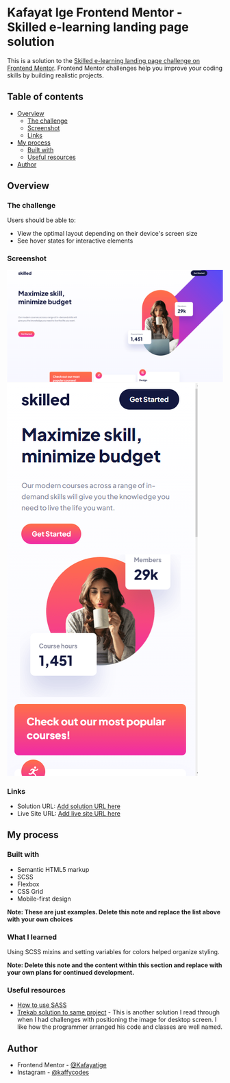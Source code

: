 # Kafayat Ige Frontend Mentor - Skilled e-learning landing page solution

This is a solution to the [Skilled e-learning landing page challenge on Frontend Mentor](https://www.frontendmentor.io/challenges/skilled-elearning-landing-page-S1ObDrZ8q). Frontend Mentor challenges help you improve your coding skills by building realistic projects.

## Table of contents

- [Overview](#overview)
  - [The challenge](#the-challenge)
  - [Screenshot](#screenshot)
  - [Links](#links)
- [My process](#my-process)
  - [Built with](#built-with)
  - [Useful resources](#useful-resources)
- [Author](#author)



## Overview

### The challenge

Users should be able to:

- View the optimal layout depending on their device's screen size
- See hover states for interactive elements

### Screenshot

![1](./snapshot/desktop-view.png)
![2](./snapshot/mobile-view.png)



### Links

- Solution URL: [Add solution URL here](https://your-solution-url.com)
- Live Site URL: [Add live site URL here](https://your-live-site-url.com)

## My process

### Built with

- Semantic HTML5 markup
- SCSS
- Flexbox
- CSS Grid
- Mobile-first design


**Note: These are just examples. Delete this note and replace the list above with your own choices**

### What I learned

Using SCSS mixins and setting variables for colors helped organize styling.



**Note: Delete this note and the content within this section and replace with your own plans for continued development.**

### Useful resources

- [How to use SASS](https://www.freecodecamp.org/news/how-to-use-sass-with-css/) 
- [Trekab solution to same project](https://github.com/trekab/skilled-e-learning-landing-page) - This is another solution I read  through when I had challenges with positioning the image for desktop screen. I like how the programmer arranged his code and classes are well named.

## Author
- Frontend Mentor - [@Kafayatige](https://www.frontendmentor.io/profile/Kafayatige)
- Instagram - [@kaffycodes](https://www.instagram.com/kaffycodes)


